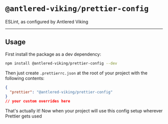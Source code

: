 # `@antlered-viking/prettier-config`

ESLint, as configured by Antlered Viking

---

## Usage

First install the package as a dev dependency:

```bash
npm install @antlered-viking/prettier-config --dev
```

Then just create `.prettierrc.json` at the root of your project with the following contents:

```json
{
  "prettier": "@antlered-viking/prettier-config"
}
// your custom overrides here
```

That's actually it! Now when your project will use this config setup wherever Prettier gets used
